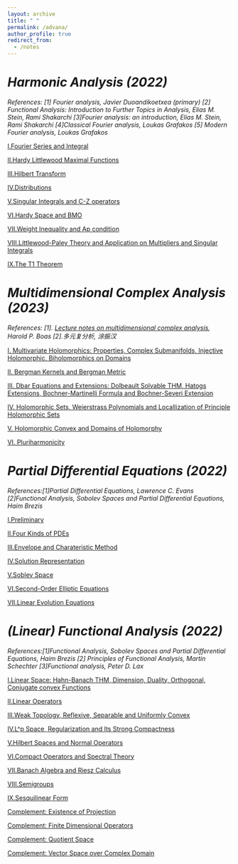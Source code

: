 ```yaml
---
layout: archive
title: " "
permalink: /advana/
author_profile: true
redirect_from:
  - /notes
---
```


*Harmonic Analysis (2022)*
===
*References: [1] Fourier analysis, Javier Duoandikoetxea (primary) [2] Functional Analysis: Introduction to Further Topics in Analysis, Elias M. Stein, Rami Shakarchi [3]Fourier analysis: an introduction, Elias M. Stein, Rami Shakarchi [4]Classical Fourier analysis, Loukas Grafakos [5] Modern Fourier analysis, Loukas Grafakos*

[Ⅰ.Fourier Series and Integral](../files/ha/1.pdf)

[Ⅱ.Hardy Littlewood Maximal Functions](../files/ha/2.pdf)

[Ⅲ.Hilbert Transform](../files/ha/3.pdf)

[Ⅳ.Distributions](../files/ha/4.pdf)

[Ⅴ.Singular Integrals and C-Z operators](../files/ha/5.pdf)

[Ⅵ.Hardy Space and BMO](../files/ha/6.pdf)

[Ⅶ.Weight Inequality and Ap condition](../files/ha/7.pdf)

[Ⅷ.Littlewood-Paley Theory and Application on Multipliers and Singular Integrals](../files/ha/8.pdf)

[Ⅸ.The T1 Theorem](../files/ha/9.pdf)

*Multidimensional Complex Analysis (2023)*
===
*References: [1]. [Lecture notes on multidimensional complex analysis](https://haroldpboas.gitlab.io/courses/650-2019c/), Harold P. Boas [2].多元复分析, 涂振汉*

[Ⅰ. Multivariate Holomorphics: Properties, Complex Submanifolds, Injective Holomorphic, Biholomorphics on Domains](../files/mca/1.pdf)

[Ⅱ. Bergman Kernels and Bergman Metric](../files/mca/2.pdf)

[Ⅲ. Dbar Equations and Extensions: Dolbeault Solvable THM, Hatogs Extensions, Bochner-Martinelli Formula and Bochner-Severi Extension](../files/mca/3.pdf)

[Ⅳ. Holomorphic Sets, Weierstrass Polynomials and Locallization of Principle Holomorphic Sets](../files/mca/4.pdf)

[Ⅴ. Holomorphic Convex and Domains of Holomorphy](../files/mca/5.pdf)

[Ⅵ. Pluriharmonicity](../files/mca/6.pdf)

*Partial Differential Equations (2022)*
===

*References:[1]Partial Differential Equations, Lawrence C. Evans [2]Functional Analysis, Sobolev Spaces and Partial Differential Equations, Haim Brezis*

[Ⅰ.Preliminary](../files/pde/1.pdf)

[Ⅱ.Four Kinds of PDEs](../files/pde/2.pdf)

[Ⅲ.Envelope and Charateristic Method](../files/pde/3.pdf)

[Ⅳ.Solution Representation](../files/pde/4.pdf)

[Ⅴ.Soblev Space](../files/pde/5.pdf)

[Ⅵ.Second-Order Elliptic Equations](../files/pde/6.pdf)

[Ⅶ.Linear Evolution Equations](../files/pde/7.pdf)

*(Linear) Functional Analysis (2022)*
===

*References:[1]Functional Analysis, Sobolev Spaces and Partial Differential Equations, Haim Brezis [2] Principles of Functional Analysis, Martin Schechter [3]Functional analysis, Peter D. Lax*

[Ⅰ.Linear Space: Hahn-Banach THM, Dimension, Duality, Orthogonal, Conjugate convex Functions](../files/fa/1.pdf)

[Ⅱ.Linear Operators](../files/fa/2.pdf)

[Ⅲ.Weak Topology, Reflexive, Separable and Uniformly Convex](../files/fa/3.pdf)

[Ⅳ.L^p Space, Regularization and Its Strong Compactness](../files/fa/4.pdf)

[Ⅴ.Hilbert Spaces and Normal Operators](../files/fa/5.pdf)

[Ⅵ.Compact Operators and Spectral Theory](../files/fa/6.pdf)

[Ⅶ.Banach Algebra and Riesz Calculus](../files/fa/7.pdf)

[Ⅷ.Semigroups](../files/fa/8.pdf)

[Ⅸ.Sesquilinear Form](../files/fa/9.pdf)

[Complement: Existence of Projection](../files/fa/10.pdf)

[Complement: Finite Dimensional Operators](../files/fa/11.pdf)

[Complement: Quotient Space](../files/fa/12.pdf)

[Complement: Vector Space over Complex Domain](../files/fa/13.pdf)


<br>
<br>
<br>
<br>
<br>
<br>
<br>
<br>
<br>
